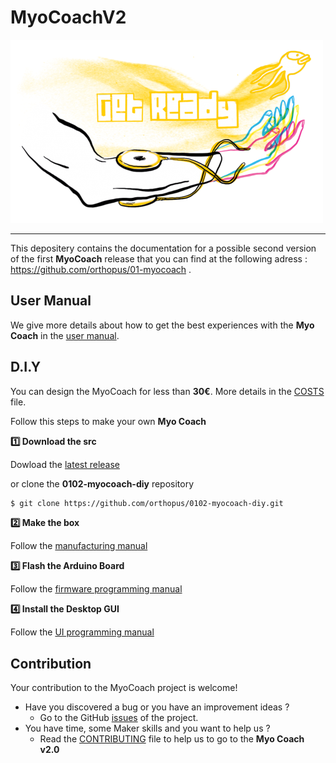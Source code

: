 # MyoCoachV2

![myocoach](./assets/myocoach.png)

---
This depositery contains the documentation for a possible second version of the first **MyoCoach** release that you can find at the following adress : https://github.com/orthopus/01-myocoach .

## User Manual

We give more details about how to get the best experiences with the **Myo Coach** in the [user manual](./docs/user-manual.md).

## D.I.Y

You can design the MyoCoach for less than **30€**. More details in the [COSTS](COSTS.md) file.

Follow this steps to make your own **Myo Coach**

**:one: Download the src**

Dowload the [latest release](https://github.com/orthopus/0102-myocoach-diy/releases/latest)

or clone the **0102-myocoach-diy** repository

```bash
$ git clone https://github.com/orthopus/0102-myocoach-diy.git
```

**:two: Make the box**

Follow the [manufacturing manual](./docs/manufacturing-manual.md)

**:three: Flash the Arduino Board**

Follow the [firmware programming manual](./docs/firmware-programming-manual.md)

**:four: Install the Desktop GUI**

Follow the [UI programming manual](./docs/ui-programming-manual.md)


## Contribution
Your contribution to the MyoCoach project is welcome!

* Have you discovered a bug or you have an improvement ideas ?
  * Go to the GitHub [issues](https://github.com/orthopus/0102-myocoach-diy/issues) of the project.
* You have time, some Maker skills and you want to help us ?
  * Read the [CONTRIBUTING](CONTRIBUTING.md) file to help us to go to the **Myo Coach v2.0**

